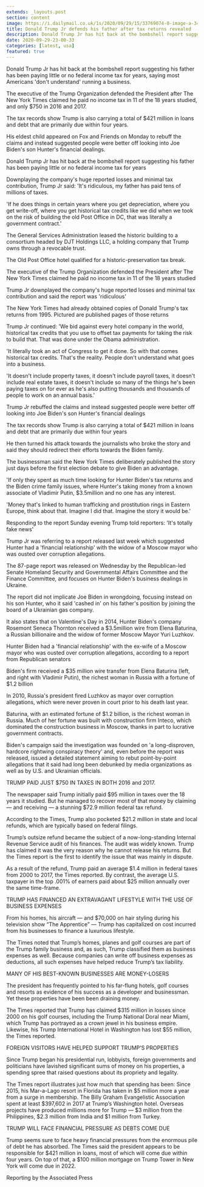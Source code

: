 ```yaml
---
extends: _layouts.post
section: content
image: https://i.dailymail.co.uk/1s/2020/09/29/15/33769074-0-image-a-34_1601390199054.jpg 
title: Donald Trump Jr defends his father after tax returns revealed 
description: Donald Trump Jr has hit back at the bombshell report suggesting his father has been paying little or no income tax for years, saying most Americans dont understand business. 
date: 2020-09-29-23-00-33 
categories: [latest, usa] 
featured: true 
--- 
```

Donald Trump Jr has hit back at the bombshell report suggesting his father has been paying little or no federal income tax for years, saying most Americans 'don't understand' running a business.

The executive of the Trump Organization defended the President after The New York Times claimed he paid no income tax in 11 of the 18 years studied, and only $750 in 2016 and 2017.

The tax records show Trump is also carrying a total of $421 million in loans and debt that are primarily due within four years. 

His eldest child appeared on Fox and Friends on Monday to rebuff the claims and instead suggested people were better off looking into Joe Biden's son Hunter's financial dealings.

Donald Trump Jr has hit back at the bombshell report suggesting his father has been paying little or no federal income tax for years

Downplaying the company's huge reported losses and minimal tax contribution, Trump Jr said: 'It's ridiculous, my father has paid tens of millions of taxes.

'If he does things in certain years where you get depreciation, where you get write-off, where you get historical tax credits like we did when we took on the risk of building the old Post Office in DC, that was literally a government contract.'

The General Services Administration leased the historic building to a consortium headed by DJT Holdings LLC, a holding company that Trump owns through a revocable trust. 

The Old Post Office hotel qualified for a historic-preservation tax break.

The executive of the Trump Organization defended the President after The New York Times claimed he paid no income tax in 11 of the 18 years studied

Trump Jr downplayed the company's huge reported losses and minimal tax contribution and said the report was 'ridiculous'

The New York Times had already obtained copies of Donald Trump's tax returns from 1995. Pictured are published pages of those returns

Trump Jr continued: 'We bid against every hotel company in the world, historical tax credits that you use to offset tax payments for taking the risk to build that. That was done under the Obama administration.

'It literally took an act of Congress to get it done. So with that comes historical tax credits. That's the reality. People don't understand what goes into a business.

'It doesn't include property taxes, it doesn't include payroll taxes, it doesn't include real estate taxes, it doesn't include so many of the things he's been paying taxes on for ever as he's also putting thousands and thousands of people to work on an annual basis.'

Trump Jr rebuffed the claims and instead suggested people were better off looking into Joe Biden's son Hunter's financial dealings

The tax records show Trump is also carrying a total of $421 million in loans and debt that are primarily due within four years

He then turned his attack towards the journalists who broke the story and said they should redirect their efforts towards the Biden family.

The businessman said the New York Times deliberately published the story just days before the first election debate to give Biden an advantage.

'If only they spent as much time looking for Hunter Biden's tax returns and the Biden crime family issues, where Hunter's taking money from a known associate of Vladimir Putin, $3.5million and no one has any interest.

'Money that's linked to human trafficking and prostitution rings in Eastern Europe, think about that. Imagine I did that. Imagine the story it would be.' 

Responding to the report Sunday evening Trump told reporters: 'It's totally fake news'

Trump Jr was referring to a report released last week which suggested Hunter had a 'financial relationship' with the widow of a Moscow mayor who was ousted over corruption allegations.

The 87-page report was released on Wednesday by the Republican-led Senate Homeland Security and Governmental Affairs Committee and the Finance Committee, and focuses on Hunter Biden's business dealings in Ukraine.

The report did not implicate Joe Biden in wrongdoing, focusing instead on his son Hunter, who it said 'cashed in' on his father's position by joining the board of a Ukrainian gas company.

It also states that on Valentine's Day in 2014, Hunter Biden's company Rosemont Seneca Thornton received a $3.5million wire from Elena Baturina, a Russian billionaire and the widow of former Moscow Mayor Yuri Luzhkov. 

Hunter Biden had a 'financial relationship' with the ex-wife of a Moscow mayor who was ousted over corruption allegations, according to a report from Republican senators

Biden's firm received a $35 million wire transfer from Elena Baturina (left, and right with Vladimir Putin), the richest woman in Russia with a fortune of $1.2 billion

In 2010, Russia's president fired Luzhkov as mayor over corruption allegations, which were never proven in court prior to his death last year.

Baturina, with an estimated fortune of $1.2 billion, is the richest woman in Russia. Much of her fortune was built with construction firm Inteco, which dominated the construction business in Moscow, thanks in part to lucrative government contracts.

Biden's campaign said the investigation was founded on 'a long-disproven, hardcore rightwing conspiracy theory' and, even before the report was released, issued a detailed statement aiming to rebut point-by-point allegations that it said had long been debunked by media organizations as well as by U.S. and Ukrainian officials.  

TRUMP PAID JUST $750 IN TAXES IN BOTH 2016 and 2017.

The newspaper said Trump initially paid $95 million in taxes over the 18 years it studied. But he managed to recover most of that money by claiming — and receiving — a stunning $72.9 million federal tax refund. 

According to the Times, Trump also pocketed $21.2 million in state and local refunds, which are typically based on federal filings.

Trump’s outsize refund became the subject of a now-long-standing Internal Revenue Service audit of his finances. The audit was widely known. Trump has claimed it was the very reason why he cannot release his returns. But the Times report is the first to identify the issue that was mainly in dispute.

As a result of the refund, Trump paid an average $1.4 million in federal taxes from 2000 to 2017, the Times reported. By contrast, the average U.S. taxpayer in the top .001% of earners paid about $25 million annually over the same time-frame.

TRUMP HAS FINANCED AN EXTRAVAGANT LIFESTYLE WITH THE USE OF BUSINESS EXPENSES

From his homes, his aircraft — and $70,000 on hair styling during his television show “The Apprentice” — Trump has capitalized on cost incurred from his businesses to finance a luxurious lifestyle.

The Times noted that Trump’s homes, planes and golf courses are part of the Trump family business and, as such, Trump classified them as business expenses as well. Because companies can write off business expenses as deductions, all such expenses have helped reduce Trump’s tax liability.

MANY OF HIS BEST-KNOWN BUSINESSES ARE MONEY-LOSERS

The president has frequently pointed to his far-flung hotels, golf courses and resorts as evidence of his success as a developer and businessman. Yet these properties have been been draining money.

The Times reported that Trump has claimed $315 million in losses since 2000 on his golf courses, including the Trump National Doral near Miami, which Trump has portrayed as a crown jewel in his business empire. Likewise, his Trump International Hotel in Washington has lost $55 million, the Times reported.

FOREIGN VISITORS HAVE HELPED SUPPORT TRUMP’S PROPERTIES

Since Trump began his presidential run, lobbyists, foreign governments and politicians have lavished significant sums of money on his properties, a spending spree that raised questions about its propriety and legality.

The Times report illustrates just how much that spending has been: Since 2015, his Mar-a-Lago resort in Florida has taken in $5 million more a year from a surge in membership. The Billy Graham Evangelistic Association spent at least $397,602 in 2017 at Trump’s Washington hotel. Overseas projects have produced millions more for Trump — $3 million from the Philippines, $2.3 million from India and $1 million from Turkey.

TRUMP WILL FACE FINANCIAL PRESSURE AS DEBTS COME DUE

Trump seems sure to face heavy financial pressures from the enormous pile of debt he has absorbed. The Times said the president appears to be responsible for $421 million in loans, most of which will come due within four years. On top of that, a $100 million mortgage on Trump Tower in New York will come due in 2022.

Reporting by the Associated Press

